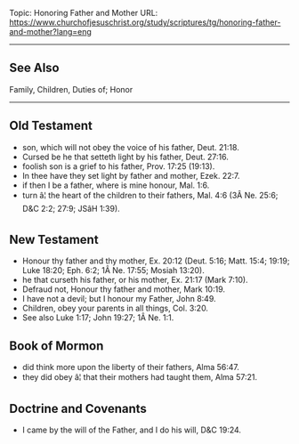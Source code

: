 Topic: Honoring Father and Mother
URL: https://www.churchofjesuschrist.org/study/scriptures/tg/honoring-father-and-mother?lang=eng

---

## See Also

Family, Children, Duties of; Honor

---

## Old Testament

- son, which will not obey the voice of his father, Deut. 21:18.
- Cursed be he that setteth light by his father, Deut. 27:16.
- foolish son is a grief to his father, Prov. 17:25 (19:13).
- In thee have they set light by father and mother, Ezek. 22:7.
- if then I be a father, where is mine honour, Mal. 1:6.
- turn â¦ the heart of the children to their fathers, Mal. 4:6 (3Â Ne. 25:6; D&C 2:2; 27:9; JSâH 1:39).

## New Testament

- Honour thy father and thy mother, Ex. 20:12 (Deut. 5:16; Matt. 15:4; 19:19; Luke 18:20; Eph. 6:2; 1Â Ne. 17:55; Mosiah 13:20).
- he that curseth his father, or his mother, Ex. 21:17 (Mark 7:10).
- Defraud not, Honour thy father and mother, Mark 10:19.
- I have not a devil; but I honour my Father, John 8:49.
- Children, obey your parents in all things, Col. 3:20.
- See also Luke 1:17; John 19:27; 1Â Ne. 1:1.

## Book of Mormon

- did think more upon the liberty of their fathers, Alma 56:47.
- they did obey â¦ that their mothers had taught them, Alma 57:21.

## Doctrine and Covenants

- I came by the will of the Father, and I do his will, D&C 19:24.

